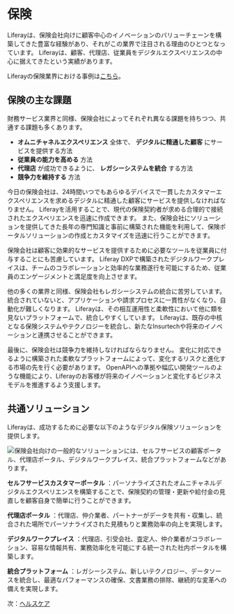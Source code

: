 # 保険

Liferayは、保険会社向けに顧客中心のイノベーションのバリューチェーンを構築してきた豊富な経験があり、それがこの業界で注目される理由のひとつとなっています。 Liferayは、顧客、代理店、従業員をデジタルエクスペリエンスの中心に据えてきたという実績があります。

Liferayの保険業界における事例は[こちら](https://www.liferay.com/resources/case-studies?industries=insurance)。

## 保険の主な課題

財務サービス業界と同様、保険会社によってそれぞれ異なる課題を持ちつつ、共通する課題も多くあります。

* **オムニチャネルエクスペリエンス** 全体で、 **デジタルに精通した顧客** にサービスを提供する方法
* **従業員の能力を高める** 方法
* **代理店** が成功できるように、 **レガシーシステムを統合** する方法
* **競争力を維持する** 方法

今日の保険会社は、24時間いつでもあらゆるデバイスで一貫したカスタマーエクスペリエンスを求めるデジタルに精通した顧客にサービスを提供しなければなりません。 Liferayを活用することで、現代の保険契約者が求める合理的で接続されたエクスペリエンスを迅速に作成できます。 また、保険会社にソリューションを提供してきた長年の専門知識と事前に構築された機能を利用して、保険ポータルソリューションの作成とカスタマイズを迅速に行うことができます。

保険会社は顧客に効果的なサービスを提供するために必要なツールを従業員に付与することにも苦慮しています。 Liferay DXPで構築されたデジタルワークプレイスは、チームのコラボレーションと効率的な業務遂行を可能にするため、従業員のエンゲージメントと満足度を向上させます。

他の多くの業界と同様、保険会社もレガシーシステムの統合に苦労しています。 統合されていないと、アプリケーションや請求プロセスに一貫性がなくなり、自動化が難しくなります。 Liferayは、その相互運用性と柔軟性において他に類を見ないプラットフォームで、統合しやすくしています。 Liferayは、既存の中核となる保険システムやテクノロジーを統合し、新たなInsurtechや将来のイノベーションと連携させることができます。

最後に、保険会社は競争力を維持しなければならなりません。 変化に対応できるように構築された柔軟なプラットフォームによって、変化するリスクと進化する市場の先を行く必要があります。 OpenAPIへの準拠や幅広い開発ツールのような機能により、Liferayのお客様が将来のイノベーションと変化するビジネスモデルを推進するよう支援します。

## 共通ソリューション

Liferayは、成功するために必要な以下のようなデジタル保険ソリューションを提供します。

![保険会社向けの一般的なソリューションには、セルフサービスの顧客ポータル、代理店ポータル、デジタルワークプレイス、統合プラットフォームなどがあります。](./insurance/images/01.png)

**セルフサービスカスタマーポータル** ：パーソナライズされたオムニチャネルデジタルエクスペリエンスを構築することで、保険契約の管理・更新や給付金の見直しを顧客自身で簡単に行うことができます。

**代理店ポータル** ：代理店、仲介業者、パートナーがデータを共有・収集し、統合された場所でパーソナライズされた見積もりと業務効率の向上を実現します。

**デジタルワークプレイス** ：代理店、引受会社、査定人、仲介業者がコラボレーション、容易な情報共有、業務効率化を可能にする統一された社内ポータルを構築します。

**統合プラットフォーム** ：レガシーシステム、新しいテクノロジー、データソースを統合し、最適なパフォーマンスの確保、文書業務の排除、継続的な変革への備えを実現します。

次：[ヘルスケア](./healthcare.md)
